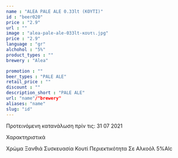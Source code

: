 ```yaml
---
name : "ALEA PALE ALE 0.33lt (ΚΟΥΤΙ)"
id : "beer020"
price : "2.9"
url : ""
image : "alea-pale-ale-033lt-κουτι.jpg"
price : "2.9"
language : "gr"
alchohol : "5%"
product_types : ""
brewery : "Alea"

promotion : ""
beer_types : "PALE ALE"
retail_price : ""
discount : ""
description_short : "PALE ALE"
url: "name"/"brewery"
aliases: "name"
slug: "id"
---
```


Προτεινόμενη κατανάλωση πρίν τις: 31 07 2021

Χαρακτηριστικά

Χρώμα
Ξανθιά
Συσκευασία
Κουτί
Περιεκτικότητα Σε Αλκοόλ
5%Alc